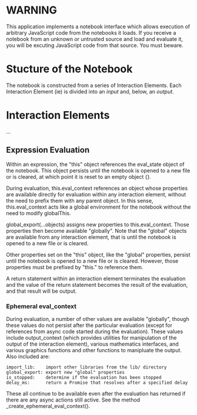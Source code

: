 # WARNING

This application implements a notebook interface which allows execution
of arbitrary JavaScript code from the notebooks it loads.  If you receive
a notebook from an unknown or untrusted source and load and evaluate it,
you will be excuting JavaScript code from that source.  You must beware.

# Stucture of the Notebook

The notebook is constructed from a series of Interaction Elements.
Each Interaction Element (ie) is divided into an _input_ and, below,
an _output_.

# Interaction Elements

...

## Expression Evaluation

Within an expression, the "this" object references the eval_state
object of the notebook.  This object persists until the notebook
is opened to a new file or is cleared, at which point it is reset
to an empty object {}.

During evaluation, this.eval_context references an object whose
properties are available directly for evaluation within any
interaction element, without the need to prefix them with any parent
object.  In this sense, this.eval_context acts like a global
environment for the notebook without the need to modify globalThis.

global_export(...objects) assigns new properties to this.eval_context.
Those properties then become available "globally".  Note that the
"global" objects are available from any interaction element, that
is until the notebook is opened to a new file or is cleared.

Other properties set on the "this" object, like the "global"
properties, persist until the notebook is opened to a new file or
is cleared.  However, those properties must be prefixed by "this."
to reference them.

A return statement within an interaction element terminates the
evaluation and the value of the return statement becomes the result
of the evaluation, and that result will be output.

### Ephemeral eval_context

During evaluation, a number of other values are available "globally",
though these values do not persist after the particular evaluation
(except for references from async code started during the evaluation).
These values include output_context (which provides utilities for
manipulation of the output of the interaction element), various
mathematics interfaces, and various graphics functions and other
functions to manipluate the output.  Also included are:

    import_lib:    import other libraries from the lib/ directory
    global_export: export new "global" properties
    is_stopped:    determine if the evaluation has been stopped
    delay_ms:      return a Promise that resolves after a specified delay

These all continue to be available even after the evaluation has
returned if there are any async actions still active.
See the method _create_ephemeral_eval_context().
